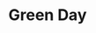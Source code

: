 ---
title: "Green Day"
summary: "Green Day is an American rock band formed in the East Bay of California in 1987 by lead vocalist and guitarist Billie Joe Armstrong, together with bassist and backing vocalist Mike Dirnt. For most of the band's career they have been a power trio with drummer Tré Cool, who replaced John Kiffmeyer in 1990 before the recording of the band's second studio album, Kerplunk . Before taking its current name in 1989, Green Day was called Blood Rage, then Sweet Children and they were part of the late 1980s/early 1990s Bay Area punk scene that emerged from the 924 Gilman Street club in Berkeley, California. The band's early releases were with the independent record label Lookout! Records. In 1994, their major-label debut Dookie, released through Reprise Records, became a breakout success and eventually shipped over 10 million copies in the U.S. Alongside fellow California punk bands Bad Religion, the Offspring, Rancid, NOFX, Pennywise and Social Distortion, Green Day is credited with popularizing mainstream interest in punk rock in the U.S.
Though the albums Insomniac , Nimrod and Warning did not match the success of Dookie, they were still successful, with the first two reaching double platinum status, while the last achieved gold. Green Day's seventh album, a rock opera called American Idiot , found popularity with a younger generation, selling six million copies in the U.S. Their next album, 21st Century Breakdown, was released in 2009 and achieved the band's best chart performance. It was followed by a trilogy of albums, ¡Uno!, ¡Dos!, and ¡Tré!, released in September, November, and December 2012, respectively. The trilogy did not perform as well as expected commercially, in comparison to their previous albums, largely due to a lack of promotion and Armstrong entering rehab. Their twelfth studio album, Revolution Radio, was released in October 2016 and became their third to debut at No. 1 on the Billboard 200. The band's thirteenth studio album, Father of All Motherfuckers, was released on February 7, 2020, and was their final album released by Reprise. The band's fourteenth studio album is planned to come out early 2024.In 2010, a stage adaptation of American Idiot debuted on Broadway. The musical was nominated for three Tony Awards: Best Musical, Best Scenic Design and Best Lighting Design, winning the latter two. The band was inducted into the Rock and Roll Hall of Fame in 2015, their first year of eligibility. Members of the band have collaborated on the side projects Pinhead Gunpowder, The Network, Foxboro Hot Tubs, The Longshot and The Coverups. They have also worked on solo careers.
Green Day has sold more than 75 million records worldwide, making them one of the world's best-selling artists. The group has been nominated for 20 Grammy awards and has won five of them with Best Alternative Album for Dookie, Best Rock Album for American Idiot and 21st Century Breakdown, Record of the Year for \"Boulevard of Broken Dreams\" and Best Musical Show Album for American Idiot: The Original Broadway Cast Recording."
slug: "green-day"
image: "green-day.jpg"
apple_music_artist_url: "https://music.apple.com/gb/artist/green-day/954266"
wikipedia_url: "https://en.wikipedia.org/wiki/Green_Day"
---